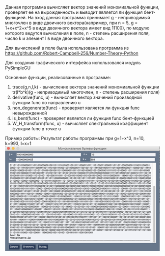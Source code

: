 Данная программа вычисляет вектор значений мономиальной функции, проверяет ее на вырожденность и выводит является ли функция бент-функцией. На вход данная программа принимает g - неприводимый многочлен в виде двоичного вектора(например, при n = 5, g = 1+x+x^2+x^5 в виде двоичного вектора имеет вид 11100), по модулю которого ведутся вычисления в поле, n - степень расширения поля, число k и элемент l в виде двоичного вектора.

Для вычислений в поле была использована программа из https://github.com/Robert-Campbell-256/Number-Theory-Python

Для создания графического интерфейса использовался модуль PySimpleGU

Основные функции, реализованные в программе:
  1) trace(g,n,l,k) - вычисление вектора значений мономиальной функции tr(l*b^k)(g - неприводимый многочлен, n - степень расширения поля)
  2) derivative(func, u) - вычисляет вектор значений производной функции func по направлению u
  3) non_degenerate(func) - проверяет является ли функция func невырожденной
  4) is_bent(func) - проверяет является ли функция func бент-функцией
  5) W_H_transform(func, u) - вычисляет спектральный коэффициент функции func в точке u

Пример работы:
Результат работы программы при g=1+x^3, n=10, k=993, l=x+1
![](4.png)
